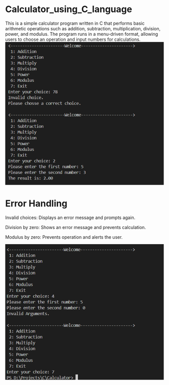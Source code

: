 # Calculator_using_C_language
This is a simple calculator program written in C that performs basic arithmetic operations such as addition, subtraction, multiplication, division, power, and modulus. The program runs in a menu-driven format, allowing users to choose an operation and input numbers for calculations.
![Image Alt](https://github.com/rupjit23/Calculator_using_C_language/blob/c8cca80ed65c1d4acfbeb609a7b398133c4c9d87/output_1.png)

<h1>Error Handling</h1>
Invalid choices: Displays an error message and prompts again.

Division by zero: Shows an error message and prevents calculation.

Modulus by zero: Prevents operation and alerts the user.


![Image Alt](https://github.com/rupjit23/Calculator_using_C_language/blob/c8cca80ed65c1d4acfbeb609a7b398133c4c9d87/output_2.png)

